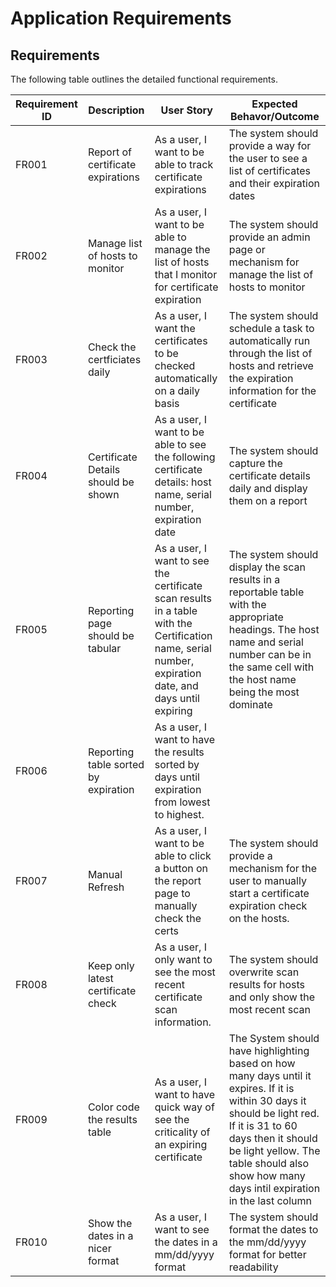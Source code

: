 # Application Requirements

## Requirements

The following table outlines the detailed functional requirements.

|Requirement ID | Description                         | User Story                                                    | Expected Behavor/Outcome |
|---------------|-------------------------------------|---------------------------------------------------------------|--------------------------|
|FR001          | Report of certificate expirations   | As a user, I want to be able to track certificate expirations | The system should provide a way for the user to see a list of certificates and their expiration dates|
|FR002          | Manage list of hosts to monitor     | As a user, I want to be able to manage the list of hosts that I monitor for certificate expiration | The system should provide an admin page or mechanism for manage the list of hosts to monitor|
|FR003          | Check the certficiates daily        | As a user, I want the certificates to be checked automatically on a daily basis | The system should schedule a task to automatically run through the list of hosts and retrieve the expiration information for the certificate |
|FR004          | Certificate Details should be shown | As a user, I want to be able to see the following certificate details: host name, serial number, expiration date | The system should capture the certificate details daily and display them on a report |
|FR005          | Reporting page should be tabular    | As a user, I want to see the certificate scan results in a table with the Certification name, serial number, expiration date, and days until expiring | The system should display the scan results in a reportable table with the appropriate headings. The host name and serial number can be in the same cell with the host name being the most dominate|
|FR006          | Reporting table sorted by expiration| As a user, I want to have the results sorted by days until expiration from lowest to highest. | |
|FR007          | Manual Refresh                      | As a user, I want to be able to click a button on the report page to manually check the certs | The system should provide a mechanism for the user to manually start a certificate expiration check on the hosts.|
|FR008          | Keep only latest certificate check  | As a user, I only want to see the most recent certificate scan information. | The system should overwrite scan results for hosts and only show the most recent scan |
|FR009          | Color code the results table  | As a user, I want to have quick way of see the criticality of an expiring certificate | The System should have highlighting based on how many days until it expires. If it is within 30 days it should be light red. If it is 31 to 60 days then it should be light yellow. The table should also show how many days intil expiration in the last column |
|FR010         | Show the dates in a nicer format | As a user, I want to see the dates in a mm/dd/yyyy format | The system should format the dates to the mm/dd/yyyy format for better readability |